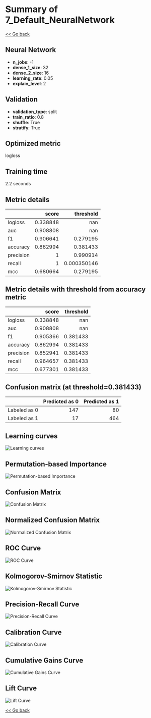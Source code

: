 # Summary of 7_Default_NeuralNetwork

[<< Go back](../README.md)


## Neural Network
- **n_jobs**: -1
- **dense_1_size**: 32
- **dense_2_size**: 16
- **learning_rate**: 0.05
- **explain_level**: 2

## Validation
 - **validation_type**: split
 - **train_ratio**: 0.8
 - **shuffle**: True
 - **stratify**: True

## Optimized metric
logloss

## Training time

2.2 seconds

## Metric details
|           |    score |     threshold |
|:----------|---------:|--------------:|
| logloss   | 0.338848 | nan           |
| auc       | 0.908808 | nan           |
| f1        | 0.906641 |   0.279195    |
| accuracy  | 0.862994 |   0.381433    |
| precision | 1        |   0.990914    |
| recall    | 1        |   0.000350146 |
| mcc       | 0.680664 |   0.279195    |


## Metric details with threshold from accuracy metric
|           |    score |   threshold |
|:----------|---------:|------------:|
| logloss   | 0.338848 |  nan        |
| auc       | 0.908808 |  nan        |
| f1        | 0.905366 |    0.381433 |
| accuracy  | 0.862994 |    0.381433 |
| precision | 0.852941 |    0.381433 |
| recall    | 0.964657 |    0.381433 |
| mcc       | 0.677301 |    0.381433 |


## Confusion matrix (at threshold=0.381433)
|              |   Predicted as 0 |   Predicted as 1 |
|:-------------|-----------------:|-----------------:|
| Labeled as 0 |              147 |               80 |
| Labeled as 1 |               17 |              464 |

## Learning curves
![Learning curves](learning_curves.png)

## Permutation-based Importance
![Permutation-based Importance](permutation_importance.png)
## Confusion Matrix

![Confusion Matrix](confusion_matrix.png)


## Normalized Confusion Matrix

![Normalized Confusion Matrix](confusion_matrix_normalized.png)


## ROC Curve

![ROC Curve](roc_curve.png)


## Kolmogorov-Smirnov Statistic

![Kolmogorov-Smirnov Statistic](ks_statistic.png)


## Precision-Recall Curve

![Precision-Recall Curve](precision_recall_curve.png)


## Calibration Curve

![Calibration Curve](calibration_curve_curve.png)


## Cumulative Gains Curve

![Cumulative Gains Curve](cumulative_gains_curve.png)


## Lift Curve

![Lift Curve](lift_curve.png)



[<< Go back](../README.md)
